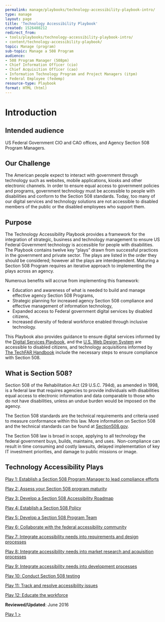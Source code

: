 ```yaml
---
permalink: manage/playbooks/technology-accessibility-playbook-intro/
type: manage
layout: page
title: 'Technology Accessibility Playbook'
created: 1526408212
redirect_from:
- tools/playbooks/technology-accessibility-playbook-intro/
- content/technology-accessibility-playbook/
topic: Manage (program)
sub-topic: Manage a 508 Program
audience:
- 508 Program Manager (508pm)
- Chief Information Officer (cio)
- Chief Acquisition Officer (cao)
- Information Technology Program and Project Managers (itpm)
- Federal Employee (fedemp)
resource-type: Playbook
format: HTML (html)
---
```


<div>
  <h1>
    Introduction
  </h1>
</div>

## Intended audience

US Federal Government CIO and CAO offices, and Agency Section 508 Program Managers.

## Our Challenge

The American people expect to interact with government through technology such as websites, mobile applications, kiosks and other electronic channels. In order to ensure equal access to government policies and programs, government technology must be accessible to people with disabilities and conform to the Section 508 standards. Today, too many of our digital services and technology solutions are not accessible to disabled members of the public or the disabled employees who support them.

## Purpose

The Technology Accessibility Playbook provides a framework for the integration of strategic, business and technology management to ensure US Federal Government technology is accessible for people with disabilities. The Playbook contains twelve key &ldquo;plays&rdquo; drawn from successful practices in the government and private sector. The plays are listed in the order they should be considered; however all the plays are interdependent. Maturing a Section 508 Program requires an iterative approach to implementing the plays across an agency.

Numerous benefits will accrue from implementing this framework:

  * Education and awareness of what is needed to build and manage effective agency Section 508 Programs,
  * Strategic planning for increased&nbsp;agency Section 508 compliance and effective management of information technology,
  * Expanded access to Federal government digital services by disabled citizens,
  * Increased diversity of federal workforce enabled through inclusive technology.

This Playbook also provides guidance to ensure digital services informed by the [Digital Services Playbook][1], and the [U.S. Web Design System][2] are accessible to disabled citizens, and technology acquisitions informed by [The TechFAR Handbook][3] include the necessary steps to ensure compliance with Section 508.

## What is Section 508?

Section 508 of the Rehabilitation Act (29 U.S.C. 794d), as amended in 1998, is a federal law that requires agencies to provide individuals with disabilities equal access to electronic information and data comparable to those who do not have disabilities, unless an undue burden would be imposed on the agency.

The Section 508 standards are the technical requirements and criteria used to measure conformance within this law. More information on Section 508 and the technical standards can be found at [Section508.gov][4].

The Section 508 law is broad in scope, applying to all technology the federal government buys, builds, maintains, and uses.&nbsp; Non-compliance can result in time consuming and costly lawsuits, delayed implementation of key IT investment priorities, and damage to public missions or image.

<div>
  <h2>
    Technology Accessibility Plays
  </h2>
</div>

[Play 1: Establish a Section 508 Program Manager to lead compliance efforts][5]

[Play 2: Assess your Section 508 program maturity][6]

[Play 3: Develop a Section 508 Accessibility Roadmap][7]

[Play 4: Establish a Section 508 Policy][8]

[Play 5: Develop a Section 508 Program Team][9]

[Play 6: Collaborate with the federal accessibility community][10]

[Play 7: Integrate accessibility needs into requirements and design processes][11]

[Play 8: Integrate accessibility needs into market research and acquisition processes][12]

[Play 9: Integrate accessibility needs into development processes][13]

[Play 10: Conduct Section 508 testing][14]

[Play 11: Track and resolve accessibility issues][15]

[Play 12: Educate the workforce][16]


**Reviewed/Updated**: June 2016

<div id="prev-next-section" style="justify-content: space-around;">
    <a class="prev-page" title="Go to Play 1"
      href="{{site.baseurl}}/manage/playbooks/technology-accessibility-playbook-intro/play01"> 
      Play 1 >
    </a>
</div>

 [1]: https://playbook.cio.gov/
 [2]: https://standards.usa.gov/
 [3]: https://playbook.cio.gov/techfar/
 [4]: {{site.baseurl}}/
 [5]: {{site.baseurl}}/manage/playbooks/technology-accessibility-playbook-intro/play01
 [6]: {{site.baseurl}}/manage/playbooks/technology-accessibility-playbook-intro/play02
 [7]: {{site.baseurl}}/manage/playbooks/technology-accessibility-playbook-intro/play03
 [8]: {{site.baseurl}}/manage/playbooks/technology-accessibility-playbook-intro/play04
 [9]: {{site.baseurl}}/manage/playbooks/technology-accessibility-playbook-intro/play05
 [10]: {{site.baseurl}}/manage/playbooks/technology-accessibility-playbook-intro/play06
 [11]: {{site.baseurl}}/manage/playbooks/technology-accessibility-playbook-intro/play07
 [12]: {{site.baseurl}}/manage/playbooks/technology-accessibility-playbook-intro/play08
 [13]: {{site.baseurl}}/manage/playbooks/technology-accessibility-playbook-intro/play09
 [14]: {{site.baseurl}}/manage/playbooks/technology-accessibility-playbook-intro/play10
 [15]: {{site.baseurl}}/manage/playbooks/technology-accessibility-playbook-intro/play11
 [16]: {{site.baseurl}}/manage/playbooks/technology-accessibility-playbook-intro/play12
